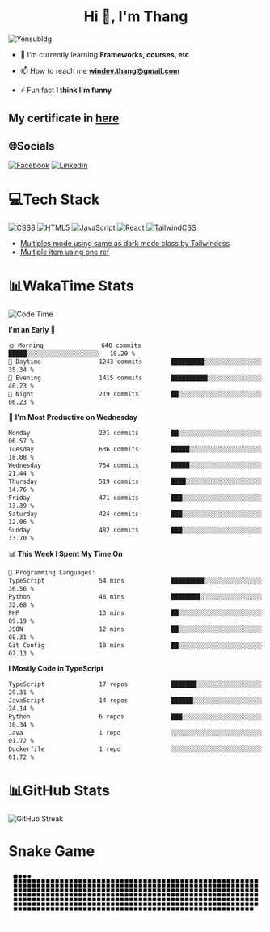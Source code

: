 <h1 align="center">Hi 👋, I'm Thang</h1>

![Yensubldg](https://readme-typing-svg.demolab.com?font=Fira+Code&weight=600&pause=1000&color=F5F5F2&center=true&vCenter=true&width=435&lines=Trying+to+be+a+Software+Engineering)

<!--
![](https://komarev.com/ghpvc/?username=yensubldg&label=Visitors+Count&color=brightgreen) -->

- 🌱 I’m currently learning **Frameworks, courses, etc**

- 📫 How to reach me **<windev.thang@gmail.com>**

- ⚡ Fun fact **I think I'm funny**

## My certificate in [here](./MY_CERTIFICATE.md)

## 🌐Socials

[![Facebook](https://img.shields.io/badge/Facebook-%231877F2.svg?logo=Facebook&logoColor=white)](https://facebook.com/yensubldg) [![LinkedIn](https://img.shields.io/badge/LinkedIn-%230077B5.svg?logo=linkedin&logoColor=white)](https://linkedin.com/in/yensubldg)

# 💻Tech Stack

![CSS3](https://img.shields.io/badge/css3-%231572B6.svg?style=for-the-badge&logo=css3&logoColor=white) ![HTML5](https://img.shields.io/badge/html5-%23E34F26.svg?style=for-the-badge&logo=html5&logoColor=white) ![JavaScript](https://img.shields.io/badge/javascript-%23323330.svg?style=for-the-badge&logo=javascript&logoColor=%23F7DF1E) ![React](https://img.shields.io/badge/react-%2320232a.svg?style=for-the-badge&logo=react&logoColor=%2361DAFB) ![TailwindCSS](https://img.shields.io/badge/tailwindcss-%2338B2AC.svg?style=for-the-badge&logo=tailwind-css&logoColor=white)

<!-- BLOG-POST-LIST:START -->
- [Multiples mode using same as dark mode class by Tailwindcss](https://dev.to/yensubldg/multiples-mode-using-same-as-dark-mode-class-by-tailwindcss-56p4)
- [Multiple item using one ref](https://dev.to/yensubldg/multiple-item-using-one-ref-1288)
<!-- BLOG-POST-LIST:END -->

# 📊WakaTime Stats

<!--START_SECTION:waka-->
![Code Time](http://img.shields.io/badge/Code%20Time-3%2C323%20hrs%2033%20mins-blue)

**I'm an Early 🐤** 

```text
🌞 Morning                640 commits         █████░░░░░░░░░░░░░░░░░░░░   18.20 % 
🌆 Daytime                1243 commits        █████████░░░░░░░░░░░░░░░░   35.34 % 
🌃 Evening                1415 commits        ██████████░░░░░░░░░░░░░░░   40.23 % 
🌙 Night                  219 commits         ██░░░░░░░░░░░░░░░░░░░░░░░   06.23 % 
```
📅 **I'm Most Productive on Wednesday** 

```text
Monday                   231 commits         ██░░░░░░░░░░░░░░░░░░░░░░░   06.57 % 
Tuesday                  636 commits         █████░░░░░░░░░░░░░░░░░░░░   18.08 % 
Wednesday                754 commits         █████░░░░░░░░░░░░░░░░░░░░   21.44 % 
Thursday                 519 commits         ████░░░░░░░░░░░░░░░░░░░░░   14.76 % 
Friday                   471 commits         ███░░░░░░░░░░░░░░░░░░░░░░   13.39 % 
Saturday                 424 commits         ███░░░░░░░░░░░░░░░░░░░░░░   12.06 % 
Sunday                   482 commits         ███░░░░░░░░░░░░░░░░░░░░░░   13.70 % 
```


📊 **This Week I Spent My Time On** 

```text
💬 Programming Languages: 
TypeScript               54 mins             █████████░░░░░░░░░░░░░░░░   36.56 % 
Python                   48 mins             ████████░░░░░░░░░░░░░░░░░   32.68 % 
PHP                      13 mins             ██░░░░░░░░░░░░░░░░░░░░░░░   09.19 % 
JSON                     12 mins             ██░░░░░░░░░░░░░░░░░░░░░░░   08.31 % 
Git Config               10 mins             ██░░░░░░░░░░░░░░░░░░░░░░░   07.13 % 
```

**I Mostly Code in TypeScript** 

```text
TypeScript               17 repos            ███████░░░░░░░░░░░░░░░░░░   29.31 % 
JavaScript               14 repos            ██████░░░░░░░░░░░░░░░░░░░   24.14 % 
Python                   6 repos             ███░░░░░░░░░░░░░░░░░░░░░░   10.34 % 
Java                     1 repo              ░░░░░░░░░░░░░░░░░░░░░░░░░   01.72 % 
Dockerfile               1 repo              ░░░░░░░░░░░░░░░░░░░░░░░░░   01.72 % 
```




<!--END_SECTION:waka-->

# 📊GitHub Stats

![GitHub Streak](https://streak-stats.demolab.com?user=yensubldg&theme=tokyonight&border_radius=8)

# Snake Game

![Snake eating my contribution graph](./github-contribution-grid-snake.svg)
